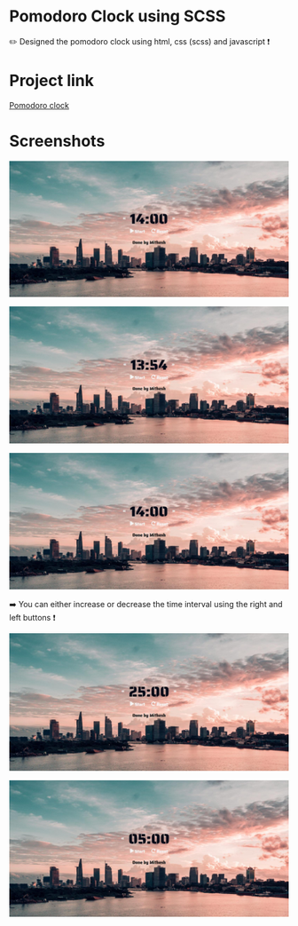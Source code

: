 # Pomodoro Clock using SCSS

✏️ Designed the pomodoro clock using html, css (scss) and javascript ❗

# Project link

<a href="https://mithesh14.github.io/Pomodoro-clock-scss/">Pomodoro clock</a>

# Screenshots 

![screenshots](https://github.com/Mithesh14/Pomodoro-clock-scss/blob/main/images/image1.jpg)

![screenshots](https://github.com/Mithesh14/Pomodoro-clock-scss/blob/main/images/image2.jpg)

![screenshots](https://github.com/Mithesh14/Pomodoro-clock-scss/blob/main/images/image3.jpg)

➡️ You can either increase or decrease the time interval using the right and left buttons ❗

![screenshots](https://github.com/Mithesh14/Pomodoro-clock-scss/blob/main/images/image4.jpg)

![screenshots](https://github.com/Mithesh14/Pomodoro-clock-scss/blob/main/images/image5.jpg)
